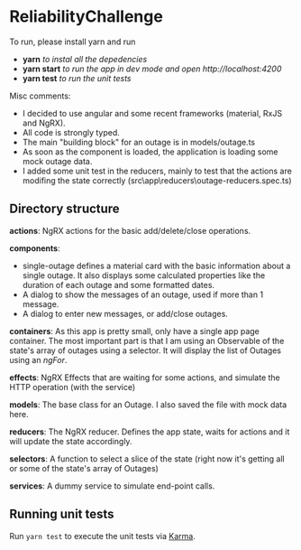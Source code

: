 # ReliabilityChallenge

To run, please install yarn and run
- 	**yarn** *to instal all the depedencies*
- 	**yarn start** *to run the app in dev mode and open http://localhost:4200*
- 	**yarn test** *to run the unit tests*

Misc comments:
- I decided to use angular and some recent frameworks (material, RxJS and NgRX).
- All code is strongly typed.
- The main "building block" for an outage is in models/outage.ts
- As soon as the component is loaded, the application is loading some mock outage data.
- I added some unit test in the reducers, mainly to test that the actions are modifing the state correctly (src\app\reducers\outage-reducers.spec.ts)

## Directory structure

**actions**:  NgRX actions for the basic add/delete/close operations.

**components**:
- single-outage defines a material card with the basic information about a single outage. It also displays some calculated properties like the duration of each outage and some formatted dates.
- A dialog to show the messages of an outage, used if more than 1 message.
- A dialog to enter new messages, or add/close outages.

**containers**:  As this app is pretty small, only have a single app page container. The most important part is that I am using an Observable of the state's array of outages using a selector. It will display the list of Outages using an *ngFor*.

**effects**:  NgRX Effects that are waiting for some actions, and simulate the HTTP operation (with the service)

**models**:  The base class for an Outage. I also saved the file with mock data here.

**reducers**:  The NgRX reducer. Defines the app state,  waits for  actions and it will update the state accordingly.

**selectors**:  A function to select a slice of the state (right now it's getting all or some of the state's array of Outages)

**services**:  A dummy service to simulate end-point calls.

## Running unit tests

Run `yarn test` to execute the unit tests via [Karma](https://karma-runner.github.io).

